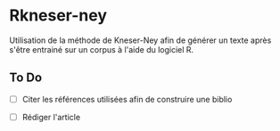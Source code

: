 # Rkneser-ney

Utilisation de la méthode de Kneser-Ney afin de générer un texte après s'être entrainé sur un corpus à l'aide du logiciel R.


## To Do
- [ ] Citer les références utilisées afin de construire une biblio 
- [ ] Rédiger l'article 

